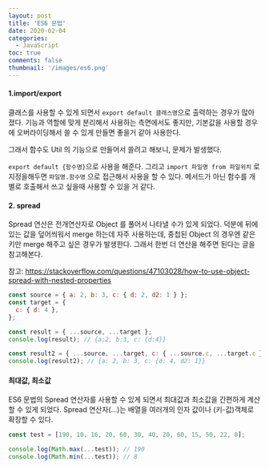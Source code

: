 ```yaml
---
layout: post
title: 'ES6 문법'
date: 2020-02-04
categories:
  - JavaScript
toc: true
comments: false
thumbnail: '/images/es6.png'
---
```


#### 1.import/export

클래스를 사용할 수 있게 되면서 `export default 클래스명`으로 출력하는 경우가 많아졌다.
기능과 역할에 맞게 분리해서 사용하는 측면에서도 좋지만,
기본값을 사용할 경우에 오버라이딩해서 쓸 수 있게 만들면 좋을거 같아 사용한다.

그래서 함수도 Util 의 기능으로 만들어서 쓸려고 해보니, 문제가 발생했다.
<!-- more -->

`export default {함수명}`으로 사용을 해준다. 그리고 `import 파일명 from 파일위치` 로 지정을해두면
`파일명.함수명` 으로 접근해서 사용을 할 수 있다.
메서드가 아닌 함수를 개별로 호출해서 쓰고 싶을때 사용할 수 있을 거 같다.

#### 2. spread

Spread 연산은 전개연산자로 Object 를 풀어서 나타낼 수가 있게 되었다.
덕분에 뒤에 있는 값을 덮어씌워서 merge 하는데 자주 사용하는데,
중첩된 Object 의 경우엔 같은 키만 merge 해주고 싶은 경우가 발생한다.
그래서 한번 더 연산을 해주면 된다는 글을 참고해본다.

참고: https://stackoverflow.com/questions/47103028/how-to-use-object-spread-with-nested-properties

```js
const source = { a: 2, b: 3, c: { d: 2, d2: 1 } };
const target = {
  c: { d: 4 },
};

const result = { ...source, ...target };
console.log(result); // {a:2, b:3, c: {d:4}}

const result2 = { ...source, ...target, c: { ...source.c, ...target.c } };
console.log(result2); // {a: 2, b: 3, c: {d: 4, d2: 1}}
```

#### 최대값, 최소값

ES6 문법의 Spread 연산자를 사용할 수 있게 되면서 최대값과 최소값을 간편하게 계산할 수 있게 되었다.
Spread 연산자(...)는 배열을 여러개의 인자 값이나 (키-값)객체로 확장할 수 있다.

```js
const test = [190, 10, 16, 20, 60, 30, 40, 20, 60, 15, 50, 22, 8];

console.log(Math.max(...test)); // 190
console.log(Math.min(...test)); // 8
```
